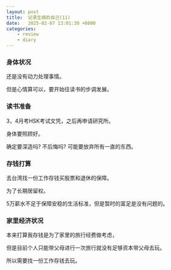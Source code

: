 ```yaml
---
layout: post
title:  记录生病的自己(11)
date:   2025-02-07 13:01:30 +0800
categories: 
    - review
    - diary
---
```


### 身体状况

还是没有动力处理事情。

但是心情算可以，要开始往读书的步调发展。

### 读书准备

3，4月考HSK考试文凭，之后再申请研究所。

身体要照顾好。

确定要深造吗? 不后悔吗? 可能要放弃所有一直的东西。

### 存钱打算

去台湾找一份工作存钱买股票和退休的保障。

为了长期居留权。

5万薪水不足于保障安稳的生活标准，但是暂时的富足是没有问题的。

### 家里经济状况

本来打算我存钱是为了家里的旅行经费做考虑，

但是目前个人只能带父母进行一次旅行就没有足够资本带父母去玩。

所以需要找一份工作存钱去玩。